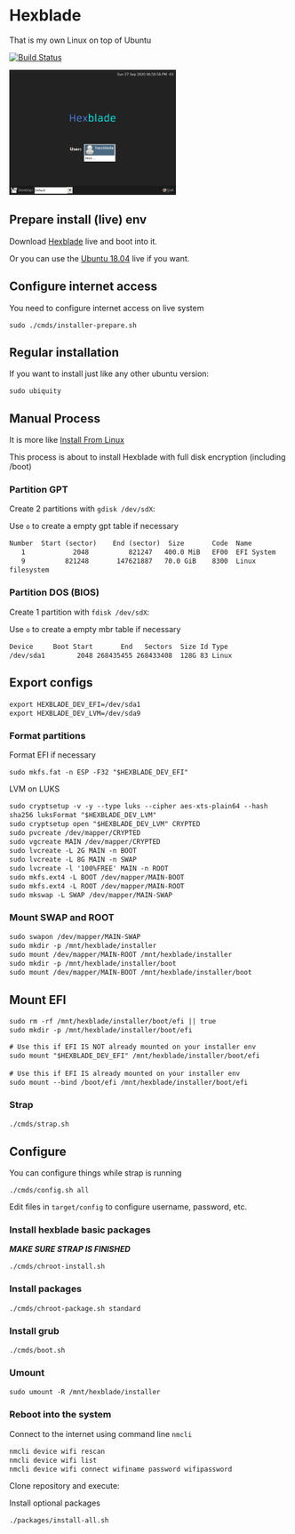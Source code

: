 # Hexblade

That is my own Linux on top of Ubuntu

[![Build Status](https://travis-ci.org/murer/hexblade.svg?branch=master)](https://travis-ci.org/murer/hexblade)

<img src="https://github.com/murer/hexblade/raw/master/Docs/Hexblade_Login.png" width="300"/>

## Prepare install (live) env

Download [Hexblade](https://github.com/murer/hexblade/releases/download/edge/hexblade.iso) live and boot into it.

Or you can use the [Ubuntu 18.04](http://releases.ubuntu.com/18.04/) live if you want.

## Configure internet access

You need to configure internet access on live system

```shell
sudo ./cmds/installer-prepare.sh
```

## Regular installation

If you want to install just like any other ubuntu version:

```shell
sudo ubiquity
```

## Manual Process

It is more like [Install From Linux](https://help.ubuntu.com/community/Installation/FromLinux)

This process is about to install Hexblade with full disk encryption (including /boot)

### Partition GPT

Create 2 partitions with ```gdisk /dev/sdX```:

Use ```o``` to create a empty gpt table if necessary

```text
Number  Start (sector)    End (sector)  Size       Code  Name
   1            2048          821247   400.0 MiB   EF00  EFI System
   9          821248       147621887   70.0 GiB    8300  Linux filesystem
```

### Partition DOS (BIOS)

Create 1 partition with ```fdisk /dev/sdX```:

Use ```o``` to create a empty mbr table if necessary

```text
Device     Boot Start       End   Sectors  Size Id Type
/dev/sda1        2048 268435455 268433408  128G 83 Linux
```

## Export configs

```shell
export HEXBLADE_DEV_EFI=/dev/sda1
export HEXBLADE_DEV_LVM=/dev/sda9
```

### Format partitions

 Format EFI if necessary

```shell
sudo mkfs.fat -n ESP -F32 "$HEXBLADE_DEV_EFI"
```

LVM on LUKS

```shell
sudo cryptsetup -v -y --type luks --cipher aes-xts-plain64 --hash sha256 luksFormat "$HEXBLADE_DEV_LVM"
sudo cryptsetup open "$HEXBLADE_DEV_LVM" CRYPTED
sudo pvcreate /dev/mapper/CRYPTED
sudo vgcreate MAIN /dev/mapper/CRYPTED
sudo lvcreate -L 2G MAIN -n BOOT
sudo lvcreate -L 8G MAIN -n SWAP
sudo lvcreate -l '100%FREE' MAIN -n ROOT
sudo mkfs.ext4 -L BOOT /dev/mapper/MAIN-BOOT
sudo mkfs.ext4 -L ROOT /dev/mapper/MAIN-ROOT
sudo mkswap -L SWAP /dev/mapper/MAIN-SWAP
```

### Mount SWAP and ROOT

```shell
sudo swapon /dev/mapper/MAIN-SWAP
sudo mkdir -p /mnt/hexblade/installer
sudo mount /dev/mapper/MAIN-ROOT /mnt/hexblade/installer
sudo mkdir -p /mnt/hexblade/installer/boot
sudo mount /dev/mapper/MAIN-BOOT /mnt/hexblade/installer/boot
```

## Mount EFI

```shell
sudo rm -rf /mnt/hexblade/installer/boot/efi || true
sudo mkdir -p /mnt/hexblade/installer/boot/efi
```

```shell
# Use this if EFI IS NOT already mounted on your installer env
sudo mount "$HEXBLADE_DEV_EFI" /mnt/hexblade/installer/boot/efi

# Use this if EFI IS already mounted on your installer env
sudo mount --bind /boot/efi /mnt/hexblade/installer/boot/efi
```

### Strap

```shell
./cmds/strap.sh
```

## Configure

You can configure things while strap is running

```shell
./cmds/config.sh all
```

Edit files in ```target/config``` to configure username, password, etc.

### Install hexblade basic packages

***MAKE SURE STRAP IS FINISHED***

```shell
./cmds/chroot-install.sh
```

### Install packages

```shell
./cmds/chroot-package.sh standard
```

### Install grub

```shell
./cmds/boot.sh
```

### Umount

```shell
sudo umount -R /mnt/hexblade/installer
```

### Reboot into the system

Connect to the internet using command line ```nmcli```

```shell
nmcli device wifi rescan
nmcli device wifi list
nmcli device wifi connect wifiname password wifipassword
```

Clone repository and execute:

Install optional packages

```shell
./packages/install-all.sh
```
